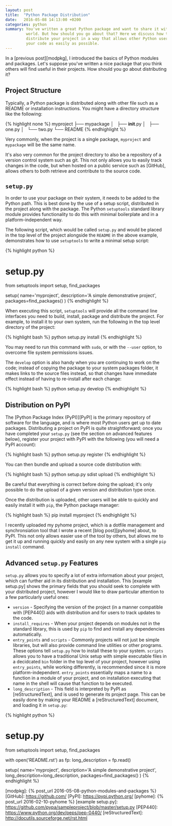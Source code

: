 ```yaml
---
layout: post
title:  "Python Package Distribution"
date:   2016-05-08 14:13:00 +0200
categories: python
summary: You've written a great Python package and want to share it with the
         world. But how should you go about that? Here we discuss how to
         distribute your project in a way that allows other Python users to use
         your code as easily as possible.
---
```


In a [previous post][modpkg], I introduced the basics of Python modules and
packages. Let's suppose you've written a nice package that you think others will
find useful in their projects. How should you go about distributing it?

## Project Structure

Typically, a Python package is distributed along with other file such as a
README or installation instructions. You might have a directory structure like
the following:

{% highlight none %}
myproject
├── mypackage
│   ├── __init__.py
│   ├── one.py
│   └── two.py
└── README
{% endhighlight %}

Very commonly, when the project is a single package, `myproject` and `mypackage`
will be the same name.

It's also very common for the project directory to also be a repository of a
version control system such as git. This not only allows you to easily track
changes in the code, but when hosted on a public service such as [GitHub],
allows others to both retrieve and contribute to the source code.

## `setup.py`

In order to use your package on their system, it needs to be added to the Python
path. This is best done by the use of a setup script, distributed in the project
along with the package. The Python `setuptools` standard library module provides
functionality to do this with minimal boilerplate and in a platform-independent
way.

The following script, which would be called `setup.py` and would be placed in
the top level of the project alongside the `README` in the above example,
demonstrates how to use `setuptools` to write a minimal setup script:

{% highlight python %}
# setup.py

from setuptools import setup, find_packages

setup(
    name='myproject',
    description='A simple demonstrative project',
    packages=find_packages()
)
{% endhighlight %}

When executing this script, `setuptools` will provide all the command line
interfaces you need to build, install, package and distribute the project. For
example, to install it to your own system, run the following in the top level
directory of the project:

{% highlight bash %}
python setup.py install
{% endhighlight %}

You may need to run this command with `sudo`, or with the `--user` option, to
overcome file system permissions issues.

The `develop` option is also handy when you are continuing to work on the code;
instead of copying the package to your system packages folder, it makes links to
the source files instead, so that changes have immediate effect instead of
having to re-install after each change:

{% highlight bash %}
python setup.py develop
{% endhighlight %}

## Distribution on PyPI

The [Python Package Index (PyPI)][PyPI] is the primary repository of software
for the language, and is where most Python users get up to date packages.
Distributing a project on PyPI is quite straightforward; once you have completed
your `setup.py` (see the section on advanced features below), register your
project with PyPI with the following (you will need a PyPI account):

{% highlight bash %}
python setup.py register
{% endhighlight %}

You can then bundle and upload a source code distribution with:

{% highlight bash %}
python setup.py sdist upload
{% endhighlight %}

Be careful that everything is correct before doing the upload; it's only
possible to do the upload of a given version and distribution type once.

Once the distribution is uploaded, other users will be able to quickly and
easily install it with `pip`, the Python package manager:

{% highlight bash %}
pip install myproject
{% endhighlight %}

I recently uploaded my pyhome project, which is a dotfile management and
synchronsiation tool that I wrote a recent [blog post][pyhome] about, to PyPI.
This not only allows easier use of the tool by others, but allows me to get it
up and running quickly and easily on any new system with a single `pip install`
command.

## Advanced `setup.py` Features

`setup.py` allows you to specify a lot of extra information about your project,
which can further aid in its distribution and installation. This [example
setup.py] shows the primary fields that you should seek to complete with your
distributed project, however I would like to draw particular attention to a few
particularly useful ones:

* `version` - Specifying the version of the project (in a manner compatible with
  [PEP440]) aids with distribution and for users to track updates to the code.
* `install_requires` - When your project depends on modules not in the standard
  library, this is used by `pip` to find and install any dependencies
  automatically.
* `entry_points` and `scripts` - Commonly projects will not just be simple
  libraries, but will also provide command line utilities or other programs.
  These options tell `setup.py` how to install these to your system. `scripts`
  allows you to have a traditional Unix setup with simple executable files in a
  decidcated `bin` folder in the top level of your project, however using
  `entry_points`, while working differently, is recommended since it is more
  platform-independent. `entry_points` essentially maps a name to a function in
  a module of your project, and on installation executing that name in the shell
  will cause that function to be executed.
* `long_description` - This field is interpreted by PyPI as [reStructuredText],
  and is used to generate its project page. This can be easily done by making
  your README a [reStructuredText] document, and loading it in `setup.py`:

{% highlight python %}
# setup.py

from setuptools import setup, find_packages

with open('README.rst') as fp:
    long_description = fp.read()

setup(
    name='myproject',
    description='A simple demonstrative project',
    long_description=long_description,
    packages=find_packages()
)
{% endhighlight %}

[modpkg]: {% post_url 2016-05-08-python-modules-and-packages %}
[GitHub]: https://github.com/
[PyPI]: https://pypi.python.org/
[pyhome]: {% post_url 2016-02-10-pyhome %}
[example setup.py]: https://github.com/pypa/sampleproject/blob/master/setup.py
[PEP440]: https://www.python.org/dev/peps/pep-0440/
[reStructuredText]: http://docutils.sourceforge.net/rst.html
